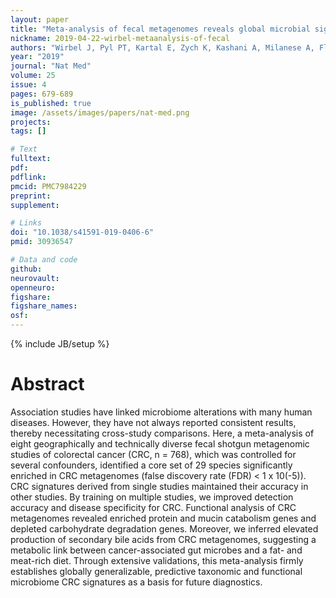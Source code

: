 ```yaml
---
layout: paper
title: "Meta-analysis of fecal metagenomes reveals global microbial signatures that are specific for colorectal cancer"
nickname: 2019-04-22-wirbel-metaanalysis-of-fecal
authors: "Wirbel J, Pyl PT, Kartal E, Zych K, Kashani A, Milanese A, Fleck JS, Voigt AY, Palleja A, Ponnudurai R, Sunagawa S, Coelho LP, Schrotz-King P, Vogtmann E, Habermann N, Nimeus E, Thomas AM, Manghi P, Gandini S, Serrano D, Mizutani S, Shiroma H, Shiba S, Shibata T, Yachida S, Yamada T, Waldron L, Naccarati A, Segata N, Sinha R, Ulrich CM, Brenner H, Arumugam M, Bork P, Zeller G"
year: "2019"
journal: "Nat Med"
volume: 25
issue: 4
pages: 679-689
is_published: true
image: /assets/images/papers/nat-med.png
projects:
tags: []

# Text
fulltext:
pdf:
pdflink:
pmcid: PMC7984229
preprint:
supplement:

# Links
doi: "10.1038/s41591-019-0406-6"
pmid: 30936547

# Data and code
github:
neurovault:
openneuro:
figshare:
figshare_names:
osf:
---
```

{% include JB/setup %}

# Abstract

Association studies have linked microbiome alterations with many human diseases. However, they have not always reported consistent results, thereby necessitating cross-study comparisons. Here, a meta-analysis of eight geographically and technically diverse fecal shotgun metagenomic studies of colorectal cancer (CRC, n = 768), which was controlled for several confounders, identified a core set of 29 species significantly enriched in CRC metagenomes (false discovery rate (FDR) < 1 x 10(-5)). CRC signatures derived from single studies maintained their accuracy in other studies. By training on multiple studies, we improved detection accuracy and disease specificity for CRC. Functional analysis of CRC metagenomes revealed enriched protein and mucin catabolism genes and depleted carbohydrate degradation genes. Moreover, we inferred elevated production of secondary bile acids from CRC metagenomes, suggesting a metabolic link between cancer-associated gut microbes and a fat- and meat-rich diet. Through extensive validations, this meta-analysis firmly establishes globally generalizable, predictive taxonomic and functional microbiome CRC signatures as a basis for future diagnostics.
